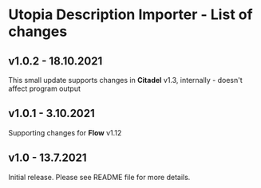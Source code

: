 # Utopia Description Importer - List of changes

## v1.0.2 - 18.10.2021
This small update supports changes in **Citadel** v1.3, internally - doesn't affect program output

## v1.0.1 - 3.10.2021
Supporting changes for **Flow** v1.12

## v1.0 - 13.7.2021
Initial release. Please see README file for more details.
